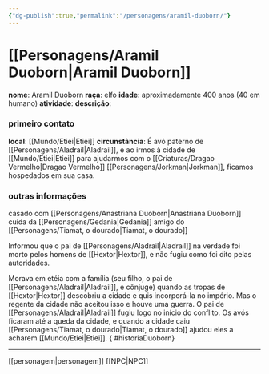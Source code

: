 ```yaml
---
{"dg-publish":true,"permalink":"/personagens/aramil-duoborn/"}
---
```



# [[Personagens/Aramil Duoborn\|Aramil Duoborn]]
**nome**: Aramil Duoborn
**raça**: elfo
**idade**: aproximadamente 400 anos (40 em humano)
**atividade**:
**descrição**:

### primeiro contato
**local**: [[Mundo/Etiei\|Etiei]]
**circunstância**: É avô paterno de [[Personagens/Aladrail\|Aladrail]], e ao irmos à cidade de [[Mundo/Etiei\|Etiei]] para ajudarmos com o [[Criaturas/Dragao Vermelho\|Dragao Vermelho]] [[Personagens/Jorkman\|Jorkman]], ficamos hospedados em sua casa.

### outras informações
casado com [[Personagens/Anastriana Duoborn\|Anastriana Duoborn]]
cuida da [[Personagens/Gedania\|Gedania]]
amigo do [[Personagens/Tiamat, o dourado\|Tiamat, o dourado]]

Informou que o pai de [[Personagens/Aladrail\|Aladrail]] na verdade foi morto pelos homens de [[Hextor\|Hextor]], e não fugiu como foi dito pelas autoridades.

 Morava em etéia com a família (seu filho, o pai de [[Personagens/Aladrail\|Aladrail]], e cônjuge) quando as tropas de [[Hextor\|Hextor]] descobriu a cidade e quis incorporá-la no império. Mas o regente da cidade não aceitou isso e houve uma guerra. O pai de [[Personagens/Aladrail\|Aladrail]] fugiu logo no início do conflito. Os avós ficaram até a queda da cidade, e quando a cidade caiu [[Personagens/Tiamat, o dourado\|Tiamat, o dourado]] ajudou eles a acharem [[Mundo/Etiei\|Etiei]].
{ #historiaDuoborn}



---
[[personagem\|personagem]] [[NPC\|NPC]] 
